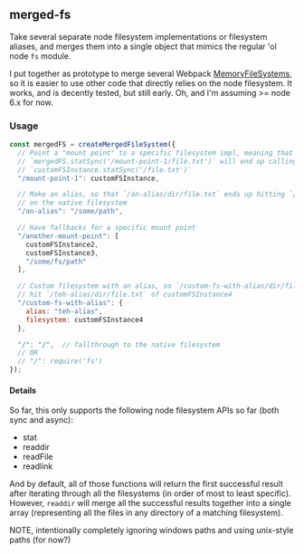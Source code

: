 ## merged-fs

Take several separate node filesystem implementations or filesystem aliases, and merges them into a single object that mimics the regular 'ol node `fs` module.

I put together as prototype to merge several Webpack [MemoryFileSystems](https://github.com/webpack/memory-fs), so it is easier to use other code that directly relies on the node filesystem. It works, and is decently tested, but still early. Oh, and I'm assuming >= node 6.x for now.


### Usage

```js
const mergedFS = createMergedFileSystem({
  // Point a "mount point" to a specific filesystem impl, meaning that
  // `mergedFS.statSync('/mount-point-1/file.txt')` will end up calling
  // `customFSInstance.statSync('/file.txt')`
  "/mount-point-1": customFSInstance,

  // Make an alias, so that `/an-alias/dir/file.txt` ends up hitting `/some/path/dir/file.txt`
  // on the native filesystem
  "/an-alias": "/some/path",

  // Have fallbacks for a specific mount point
  "/another-mount-point": [
    customFSInstance2,
    customFSInstance3,
    "/some/fs/path"
  ],

  // Custom filesystem with an alias, so `/custom-fs-with-alias/dir/file.txt` will
  // hit `/teh-alias/dir/file.txt` of customFSInstance4
  "/custom-fs-with-alias": {
    alias: "teh-alias",
    filesystem: customFSInstance4
  },

  "/": "/",  // fallthrough to the native filesystem
  // OR 
  // "/": require('fs')
});
```

#### Details

So far, this only supports the following node filesystem APIs so far (both sync and async):
  - stat
  - readdir
  - readFile
  - readlink

And by default, all of those functions will return the first successful result after iterating through all the filesystems (in order of most to least specific). However, `readdir` will merge all the successful results together into a single array (representing all the files in any directory of a matching filesystem).

NOTE, intentionally completely ignoring windows paths and using unix-style paths (for now?)
